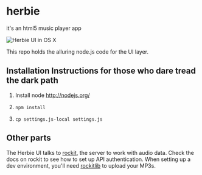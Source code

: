 # herbie

it's an html5 music player app

![Herbie UI in OS X](http://f.cl.ly/items/3Z3V1o112u1v3P0c1H1w/herbie-ui.png)

This repo holds the alluring node.js code for the UI layer.

## Installation Instructions for those who dare tread the dark path

1. Install node http://nodejs.org/

2. `npm install`

3. `cp settings.js-local settings.js`

## Other parts

The Herbie UI talks to
[rockit](https://github.com/kumar303/rockit), the server to work
with audio data. Check the docs on rockit to see how to set up API
authentication. When setting up a dev environment, you'll need
[rockitlib](https://github.com/kumar303/rockitlib) to
upload your MP3s.
